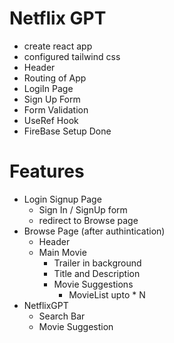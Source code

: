 # Netflix GPT

- create react app
- configured tailwind css
- Header
- Routing of App
- LogiIn Page
- Sign Up Form
- Form Validation
- UseRef Hook
- FireBase Setup Done





# Features
- Login Signup Page
    - Sign In / SignUp form
    - redirect to Browse page
- Browse Page (after authintication)
    - Header
    - Main Movie
        - Trailer in background
        - Title and Description
        - Movie Suggestions
            - MovieList upto * N 
- NetflixGPT
    - Search Bar
    - Movie Suggestion